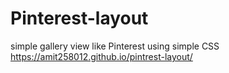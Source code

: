 # Pinterest-layout
simple gallery view like Pinterest using simple CSS
https://amit258012.github.io/pintrest-layout/
